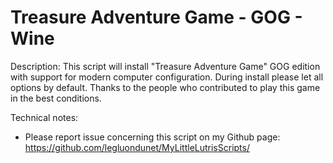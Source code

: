 # Treasure Adventure Game - GOG - Wine

Description:
This script will install "Treasure Adventure Game" GOG edition with support for modern computer configuration.
During install please let all options by default.
Thanks to the people who contributed to play this game in the best conditions.


Technical notes:
- Please report issue concerning this script on my Github page:
https://github.com/legluondunet/MyLittleLutrisScripts/
